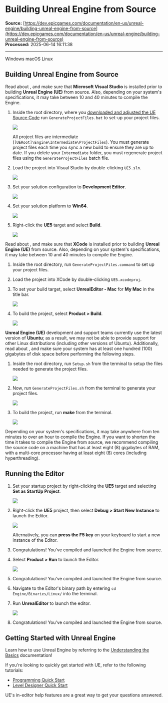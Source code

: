 # Building Unreal Engine from Source

**Source:** [https://dev.epicgames.com/documentation/en-us/unreal-engine/building-unreal-engine-from-source](https://dev.epicgames.com/documentation/en-us/unreal-engine/building-unreal-engine-from-source)  
**Processed:** 2025-06-14 16:11:38

---

Windows macOS Linux

## Building Unreal Engine from Source

Read about [](/documentation/404), and make sure that **Microsoft Visual Studio** is installed prior to building **Unreal Engine (UE)** from source. Also, depending on your system's specifications, it may take between 10 and 40 minutes to compile the Engine.

1.  Inside the root directory, where you [downloaded and adjusted the UE Source Code](/documentation/en-us/unreal-engine/downloading-source-code-in-unreal-engine#downloadingthesourcecode) run `GenerateProjectFiles.bat` to set-up your project files.
    
    ![](https://d1iv7db44yhgxn.cloudfront.net/documentation/images/cc1490a3-9467-4668-8b33-1a2d771928eb/01_generateprojectfiles.png)
    
    All project files are intermediate (`[UERoot]\Engine\Intermediate\ProjectFiles`). You must generate project files each time you sync a new build to ensure they are up to date. If you delete your `Intermediate` folder, you must regenerate project files using the `GenerateProjectFiles` batch file.
    
2.  Load the project into Visual Studio by double-clicking `UE5.sln`.
    
    ![](https://d1iv7db44yhgxn.cloudfront.net/documentation/images/7f059211-12b7-4b26-9b15-9b4a3043556b/02_launchue5vs.png)
3.  Set your solution configuration to **Development Editor**.
    
    ![](https://d1iv7db44yhgxn.cloudfront.net/documentation/images/c4a8bbcb-a479-4401-890f-3fa94f465c22/03_solutionconfig.png)
4.  Set your solution platform to **Win64**.
    
    ![](https://d1iv7db44yhgxn.cloudfront.net/documentation/images/a2ac340b-117f-4e2c-8327-677796987bae/04_solutionplatform.png)
5.  Right-click the **UE5** target and select **Build**.
    
    ![](https://d1iv7db44yhgxn.cloudfront.net/documentation/images/58494b6c-b8fd-4bd6-bb80-afa3bae1563e/05_buildue.png)

Read about [](/documentation/404), and make sure that **XCode** is installed prior to building **Unreal Engine (UE)** from source. Also, depending on your system's specifications, it may take between 10 and 40 minutes to compile the Engine.

1.  Inside the root directory, run `GenerateProjectFiles.command` to set up your project files.
    
2.  Load the project into XCode by double-clicking `UE5.xcodeproj`.
    
3.  To set your build target, select **UnrealEditor - Mac** for **My Mac** in the title bar.
    
    ![](https://d1iv7db44yhgxn.cloudfront.net/documentation/images/b083a3cc-306b-4393-b012-6765f1391b4e/settingmactarget.png)
4.  To build the project, select **Product > Build**.
    
    ![](https://d1iv7db44yhgxn.cloudfront.net/documentation/images/11757f83-cb36-4ccb-bcf8-f6bd9c679a29/buildingmaceditor.png)

**Unreal Engine (UE)** development and support teams currently use the latest version of **Ubuntu**; as a result, we may not be able to provide support for other Linux distributions (including other versions of Ubuntu). Additionally, read about [](/documentation/404), and make sure your system has at least one hundred (100) gigabytes of disk space before performing the following steps.

1.  Inside the root directory, run `Setup.sh` from the terminal to setup the files needed to generate the project files.
    
    ![](https://d1iv7db44yhgxn.cloudfront.net/documentation/images/86b4caef-ec58-407a-b07b-47b88651f23e/runsetupshellscript_linux.png)
2.  Now, run `GenerateProjectFiles.sh` from the terminal to generate your project files.
    
    ![](https://d1iv7db44yhgxn.cloudfront.net/documentation/images/cacfc3b6-ec4d-4ec4-872a-8628ce28fed0/rungenprjfilesshellscript_linux.png)
3.  To build the project, run **make** from the terminal.
    
    ![](https://d1iv7db44yhgxn.cloudfront.net/documentation/images/88b8325b-5661-44a2-a24e-2117732e0e94/runmakefile_linux.png)

Depending on your system's specifications, it may take anywhere from ten minutes to over an hour to compile the Engine. If you want to shorten the time it takes to compile the Engine from source, we recommend compiling the source code on a machine that has at least eight (8) gigabytes of RAM, with a multi-core processor having at least eight (8) cores (including hyperthreading).

## Running the Editor

1.  Set your startup project by right-clicking the **UE5** target and selecting **Set as StartUp Project**.
    
    ![](https://d1iv7db44yhgxn.cloudfront.net/documentation/images/1aea8a2f-0e58-4091-9cfb-dd9b687d7100/06_setstartupproj.png)
2.  Right-click the **UE5** project, then select **Debug > Start New Instance** to launch the Editor.
    
    ![](https://d1iv7db44yhgxn.cloudfront.net/documentation/images/9fb6382a-2f95-4cbc-8606-4ce06a14d4ef/07_startnewinstance.png)
    
    Alternatively, you can **press the F5 key** on your keyboard to start a new instance of the Editor.
    
3.  Congratulations! You've compiled and launched the Engine from source.
    

1.  Select **Product > Run** to launch the Editor.
    
    ![](https://d1iv7db44yhgxn.cloudfront.net/documentation/images/81d9071b-06ab-40c4-9040-0a24367d26c9/runningmaceditor.png)
2.  Congratulations! You've compiled and launched the Engine from source.
    

1.  Navigate to the Editor's binary path by entering `cd Engine/Binaries/Linux/` into the terminal.
    
2.  Run **UnrealEditor** to launch the editor.
    
    ![](https://d1iv7db44yhgxn.cloudfront.net/documentation/images/d5d86e81-34ff-49e2-aa83-f82e4808829f/runue4editor_linux.png)
3.  Congratulations! You've compiled and launched the Engine from source.
    

## Getting Started with Unreal Engine

Learn how to use Unreal Engine by referring to the [Understanding the Basics](/documentation/en-us/unreal-engine/understanding-the-basics-of-unreal-engine) documentation!

If you're looking to quickly get started with UE, refer to the following tutorials:

-   [Programming Quick Start](/documentation/en-us/unreal-engine/unreal-engine-cpp-quick-start)
-   [Level Designer Quick Start](/documentation/en-us/unreal-engine/level-designer-quick-start-in-unreal-engine)

UE's in-editor help features are a great way to get your questions answered.